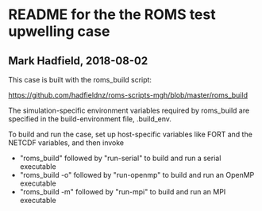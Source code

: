 # README for the the ROMS test upwelling case

## Mark Hadfield, 2018-08-02

This case is built with the roms_build script:

https://github.com/hadfieldnz/roms-scripts-mgh/blob/master/roms_build

The simulation-specific environment variables required by roms_build are
specified in the build-environment file, .build_env.

To build and run the case, set up host-specific variables like FORT and the
NETCDF variables, and then invoke

  * "roms_build" followed by "run-serial" to build and run a serial executable
  * "roms_build -o" followed by "run-openmp" to build and run an OpenMP executable
  * "roms_build -m" followed by "run-mpi" to build and run an MPI executable


